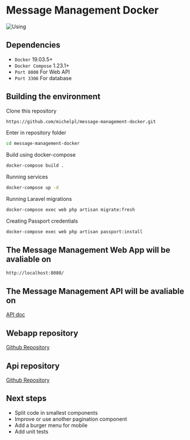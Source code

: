 # Message Management Docker

![Using](https://i.imgur.com/ATippjY.gif)

## Dependencies
*   ``Docker`` 19.03.5+
*   ``Docker Compose`` 1.23.1+
*   ``Port 8000`` For Web API
*   ``Port 3306`` For database

## Building the environment

Clone this repository

```bash
https://github.com/michelpl/message-management-docker.git
```

Enter in repository folder

```bash
cd message-management-docker
```

Build using docker-compose
```bash
docker-compose build .
```

Running services
```bash
docker-compose up -d
```

Running Laravel migrations
```bash
docker-compose exec web php artisan migrate:fresh
```

Creating Passport credentials
```bash
docker-compose exec web php artisan passport:install
```

## The Message Management Web App will be  avaliable on
```bash
http://localhost:8080/
```

## The Message Management API will be  avaliable on
[API doc](https://documenter.getpostman.com/view/1954140/SWTK2suW)

## Webapp repository
[Github Repository](https://github.com/michelpl/message-management-web)

## Api repository
[Github Repository](https://github.com/michelpl/message-management-api)

## Next steps

- Split code in smallest components
- Improve or use another pagination component
- Add a burger menu for mobile
- Add unit tests
